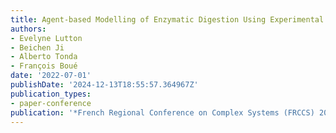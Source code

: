```yaml
---
title: Agent-based Modelling of Enzymatic Digestion Using Experimental Data
authors:
- Evelyne Lutton
- Beichen Ji
- Alberto Tonda
- François Boué
date: '2022-07-01'
publishDate: '2024-12-13T18:55:57.364967Z'
publication_types:
- paper-conference
publication: '*French Regional Conference on Complex Systems (FRCCS) 2022*'
---
```

